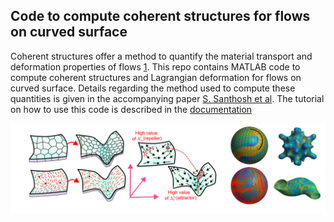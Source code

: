 ## Code to compute coherent structures for flows on curved surface 
Coherent structures offer a method to quantify the material transport and deformation properties of flows [1](https://www.annualreviews.org/content/journals/10.1146/annurev-fluid-010313-141322). This repo contains MATLAB code to compute coherent structures and Lagrangian deformation for flows on curved surface. Details regarding the method used to compute these quantities is given in the accompanying paper [S. Santhosh et al](). The tutorial on how to use this code is described in the [documentation](https://sreejithsanthosh.github.io/FTLEhub/docs/Tutorials/FTLECurvedSurface.html)  

![FTLE Banner](Images/FTLEBanner.png)